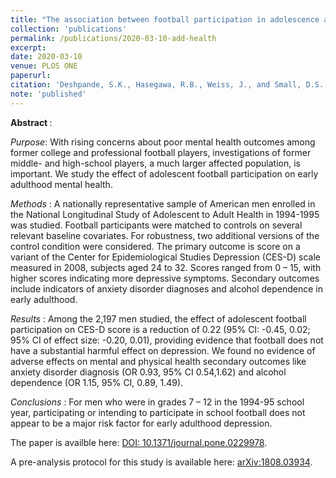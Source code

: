 ```yaml
---
title: "The association between football participation in adolescence and mental health in early adulthood" 
collection: 'publications'
permalink: /publications/2020-03-10-add-health
excerpt: 
date: 2020-03-10
venue: PLOS ONE
paperurl:
citation: 'Deshpande, S.K., Hasegawa, R.B., Weiss, J., and Small, D.S. (2020). &quot;The association between football participation in adolescence and mental health in early adulthood&quot; <i>PLOS ONE </i>.'
note: 'published'
---
```


<b> Abstract </b>:

<i>Purpose</i>: With rising concerns about poor mental health outcomes among former college and professional football players, investigations of former middle- and high-school players, a much larger affected population, is important. 
We study the effect of adolescent football participation on early adulthood mental health.

<i> Methods </i>: A nationally representative sample of American men enrolled in the National Longitudinal Study of Adolescent to Adult Health in 1994-1995 was studied. 
Football participants were matched to controls on several relevant baseline covariates. 
For robustness, two additional versions of the control condition were considered. 
The primary outcome is score on a variant of the Center for Epidemiological Studies Depression (CES-D) scale measured in 2008, subjects aged 24 to 32. 
Scores ranged from 0 – 15, with higher scores indicating more depressive symptoms. 
Secondary outcomes include indicators of anxiety disorder diagnoses and alcohol dependence in early adulthood.

<i> Results </i>: Among the 2,197 men studied, the effect of adolescent football participation on CES-D score is a reduction of 0.22 (95% CI: -0.45, 0.02; 95% CI of effect size: -0.20, 0.01), providing evidence that football does not have a substantial harmful effect on depression. 
We found no evidence of adverse effects on mental and physical health secondary outcomes like anxiety disorder diagnosis (OR 0.93, 95% CI 0.54,1.62) and alcohol dependence (OR 1.15, 95% CI, 0.89, 1.49). 

<i> Conclusions </i>: For men who were in grades 7 – 12 in the 1994-95 school year, participating or intending to participate in school football does not appear to be a major risk factor for early adulthood depression.


The paper is availble here: [DOI: 10.1371/journal.pone.0229978](https://doi.org/10.1371/journal.pone.0229978).

A pre-analysis protocol for this study is available here: [arXiv:1808.03934](https://arxiv.org/abs/1808.03934).

